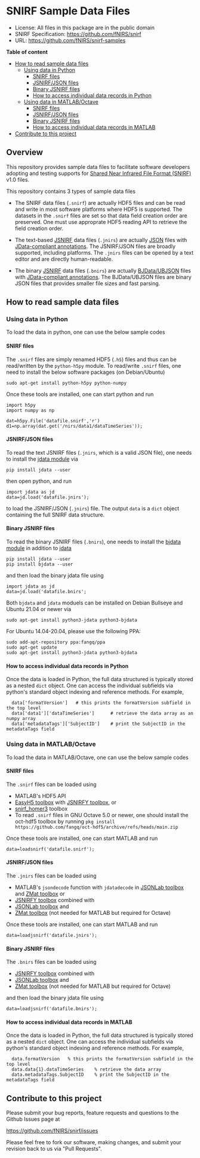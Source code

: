 SNIRF Sample Data Files
============================================================

* License: All files in this package are in the public domain
* SNIRF Specification: https://github.com/fNIRS/snirf
* URL: https://github.com/fNIRS/snirf-samples

**Table of content**

- [How to read sample data files](#how-to-read-sample-data-files)
  * [Using data in Python](#using-data-in-python)
    + [SNIRF files](#snirf-files)
    + [JSNIRF/JSON files](#jsnirfjson-files)
    + [Binary JSNIRF files](#binary-jsnirf-files)
    + [How to access individual data records in Python](#how-to-access-individual-data-records-in-python)
  * [Using data in MATLAB/Octave](#using-data-in-matlaboctave)
    + [SNIRF files](#snirf-files)
    + [JSNIRF/JSON files](#jsnirfjson-files)
    + [Binary JSNIRF files](#binary-jsnirf-files)
    + [How to access individual data records in MATLAB](#how-to-access-individual-data-records-in-matlab)
- [Contribute to this project](#contribute-to-this-project)

## Overview

This repository provides sample data files to facilitate software developers
adopting and testing supports for [Shared Near Infrared File Format (SNIRF)](https://github.com/fNIRS/snirf/blob/master/snirf_specification.md)
v1.0 files.

This repository contains 3 types of sample data files

- The SNIRF data files (`.snirf`) are actually HDF5 files and can be read
  and write in most software platforms where HDF5 is supported. The datasets 
  in the `.snirf` files are set so that data field creation order are preserved.
  One must use approprate HDF5 reading API to retrieve the field creation order.

- The text-based [JSNIRF](https://github.com/NeuroJSON/jsnirf) data files 
  (`.jnirs`) are actually [JSON](https://json.org) files with 
  [JData-compliant annotations](https://neurojson.org). The JSNIRF/JSON files
  are broadly supported, including platforms. The `.jnirs` files can be opened
  by a text editor and are directly human-readable.

- The binary [JSNIRF](https://github.com/NeuroJSON/jsnirf) data files 
  (`.bnirs`) are actually [BJData/UBJSON](https://github.com/NeuroJSON/bjdata) 
  files with [JData-compliant annotations](https://neurojson.org). The BJData/UBJSON 
  files are binary JSON files that provides smaller file sizes and fast parsing.


## How to read sample data files
### Using data in Python

To load the data in python, one can use the below sample codes

#### SNIRF files

The `.snirf` files are simply renamed HDF5 (`.h5`) files and thus 
can be read/written by the `python-h5py` module. To read/write `.snirf`
files, one need to install the below software packages (on Debian/Ubuntu)

```
sudo apt-get install python-h5py python-numpy
```
Once these tools are installed, one can start python and run
```
import h5py
import numpy as np

dat=h5py.File('datafile.snirf','r')
d1=np.array(dat.get('/nirs/data1/dataTimeSeries'));
```


#### JSNIRF/JSON files

To read the text JSNIRF files (`.jnirs`, which is a valid JSON file), one needs to install 
the [jdata module](https://pypi.org/project/jdata) via

```
pip install jdata --user
```

then open python, and run
```
import jdata as jd
data=jd.load('datafile.jnirs');
```
to load the JSNIRF/JSON (`.jnirs`) file. The output `data` is a `dict` object
containing the full SNIRF data structure.

#### Binary JSNIRF files

To read the binary JSNIRF files (`.bnirs`), one needs to install the 
[bjdata module](https://pypi.org/project/bjdata) in addition to
[jdata](https://pypi.org/project/jdata)
```
pip install jdata --user
pip install bjdata --user
```
and then load the binary jdata file using
```
import jdata as jd
data=jd.load('datafile.bnirs';
```
Both `bjdata` and `jdata` moduels can be installed on Debian Bullseye and
Ubuntu 21.04 or newer via 
```
sudo apt-get install python3-jdata python3-bjdata
```
For Ubuntu 14.04-20.04, please use the following PPA:
```
sudo add-apt-repository ppa:fangq/ppa
sudo apt-get update
sudo apt-get install python3-jdata python3-bjdata
```


#### How to access individual data records in Python

Once the data is loaded in Python, the full data structured is typically stored as a nested `dict` object.
One can access the individual subfields via python's standard object indexing and reference methods. For 
example, 

```
  data['formatVersion']   # this prints the formatVersion subfield in the top level
  data['data1']['dataTimeSeries']      # retrieve the data array as an numpy array
  data['metadataTags']['SubjectID']    # print the SubjectID in the metadataTags field
```

### Using data in MATLAB/Octave

To load the data in MATLAB/Octave, one can use the below sample codes

#### SNIRF files

The `.snirf` files can be loaded using 
- MATLAB's HDF5 API
- [EasyH5 toolbox](https://github.com/NeuroJSON/easyh5) with [JSNIRFY toolbox](https://github.com/NeuroJSON/jsnirfy), or
- [snirf_homer3](https://github.com/fNIRS/snirf_homer3) toolbox
- To read `.snirf` files in GNU Octave 5.0 or newer, one should install the oct-hdf5 toolbox by running
  `pkg install https://github.com/fangq/oct-hdf5/archive/refs/heads/main.zip`

Once these tools are installed, one can start MATLAB and run
```
data=loadsnirf('datafile.snirf');
```


#### JSNIRF/JSON files

The `.jnirs` files can be loaded using 
- MATLAB's `jsondecode` function with `jdatadecode` in [JSONLab toolbox](https://github.com/NeuroJSON/jsonlab) and [ZMat toolbox](https://github.com/NeuroJSON/zmat)
or
- [JSNIRFY toolbox](https://github.com/NeuroJSON/jsnirfy) combined with 
- [JSONLab toolbox](https://github.com/NeuroJSON/jsonlab) and 
- [ZMat toolbox](https://github.com/NeuroJSON/zmat) (not needed for MATLAB but required for Octave)

Once these tools are installed, one can start MATLAB and run

```
data=loadjsnirf('datafile.jnirs');
```

#### Binary JSNIRF files

The `.bnirs` files can be loaded using 
- [JSNIRFY toolbox](https://github.com/NeuroJSON/jsnirfy) combined with 
- [JSONLab toolbox](https://github.com/NeuroJSON/jsonlab) and 
- [ZMat toolbox](https://github.com/NeuroJSON/zmat) (not needed for MATLAB but required for Octave)

and then load the binary jdata file using
```
data=loadjsnirf('datafile.bnirs');
```

#### How to access individual data records in MATLAB

Once the data is loaded in Python, the full data structured is typically stored as a nested `dict` object.
One can access the individual subfields via python's standard object indexing and reference methods. For 
example, 

```
  data.formatVersion   % this prints the formatVersion subfield in the top level
  data.data{1}.dataTimeSeries    % retrieve the data array
  data.metadataTags.SubjectID    % print the SubjectID in the metadataTags field
```

## Contribute to this project

Please submit your bug reports, feature requests and questions to the Github Issues page at

https://github.com/fNIRS/snirf/issues

Please feel free to fork our software, making changes, and submit your revision back
to us via "Pull Requests".
